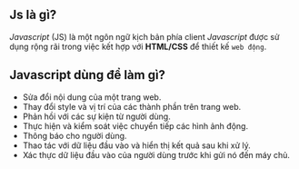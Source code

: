 ## Js là gì?

*Javascript* (JS) là một ngôn ngữ kịch bản phía client
*Javascript* được sử dụng rộng rãi trong việc kết hợp với **HTML/CSS** để thiết kế `web động`.

## Javascript dùng để làm gì?

- Sửa đổi nội dung của một trang web.
- Thay đổi style và vị trí của các thành phần trên trang web.
- Phản hồi với các sự kiện từ người dùng.
- Thực hiện và kiểm soát việc chuyển tiếp các hình ảnh động.
- Thông báo cho người dùng.
- Thao tác với dữ liệu đầu vào và hiển thị kết quả sau khi xử lý.
- Xác thực dữ liệu đầu vào của người dùng trước khi gửi nó đến máy chủ.


